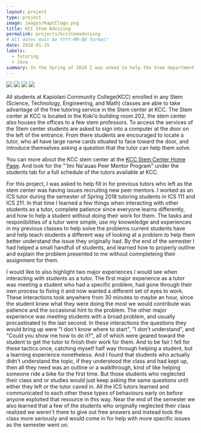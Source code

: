 ```yaml
---
layout: project
type: project
image: images/KapCClogo.png
title: KCC Stem Advising
permalink: projects/kccstemadvising
# All dates must be YYYY-MM-DD format!
date: 2018-01-15
labels:
  - Tutoring
  - Java
summary: In the Spring of 2018 I was asked to help the Stem department at Kapiolani Community College(KCC) to increase the number of available tutors for Computer Science. 
---
```


<div class="ui small rounded images">
  <img class="ui image" src="../images/micromouse-robot.png">
  <img class="ui image" src="../images/micromouse-robot-2.jpg">
  <img class="ui image" src="../images/micromouse.jpg">
  <img class="ui image" src="../images/micromouse-circuit.png">
</div>

All students at Kapiolani Community College(KCC) enrolled in any Stem (Science, Technology, Engineering, and Math) classes are able to take advantage of the free tutoring service in the Stem center at KCC. The Stem center at KCC is located in the Koki‘o building room 202, the stem center also houses the offices to a few stem professors. To access the services of the Stem center students are asked to sign into a computer at the door on the left of the entrance. From there students are encouraged to locate a tutor, who all have large name cards situated to face toward the door, and introduce themselves asking a question that the tutor can help them solve. 

You can more about the KCC stem center at the [KCC Stem Center Home Page](http://stem.kapiolani.hawaii.edu/the-stem-center/). And look for the "'Imi Na'auao Peer Mentor Program" under the students tab for a full schedule of the tutors available at KCC.

For this project, I was asked to help fill in for previous tutors who left as the stem center was having issues recruiting new peer mentors. I worked as an ICS tutor during the semester of Spring 2018 tutoring students in ICS 111 and ICS 211. In that time I learned a few things when interacting with other students as a tutor, complete patience since everyone learns differently, and how to help a student without doing their work for them. The tasks and responibilities of a tutor were simple, use my knoweledge and experiences in my previous classes to help solve the problems current students have and help teach students a different way of looking at a problem to help them better understand the issue they originally had. By the end of the semester I had helped a small handfull of students, and learned how to properly outline and explain the problem presented to me without comnpleteing their assignment for them.

I would like to also highlight two major experiences I would see when interacting with students as a tutor. The first major experience as a tutor was meeting a student who had a specific problem, had gone through their own process to fixing it and now wanted a different set of eyes to work. These interactions took anywhere from 30 minutes to maybe an hour, since the student knew what they were doing the most we would contribute was patience and the occasional hint to the problem. The other major experience was meeting students with a broad problem, and usually procastinated to the last second. In these interactions the questions they would bring up were "I don't know where to start", "I don't understand", and "Could you show me how to do it?", all of which were geared toward the student to get the tutor to finish their work for them. And to be fair I fell for these tactics once, catching myself half way through helping a student, but a learning experience nonetheless. And I found that students who actually didn't understand the topic, if they understood the class and had kept up, then all they need was an outline or a walkthrough, kind of like helping someone ride a bike for the first time. But those students who neglected their class and or studies would just keep asking the same questions until either they left or the tutor caved in. All the ICS tutors learned and communicated to each other these types of behaviours early on before anyone exploited that resource in this way. Near the end of the semester we also learned that a few of the students who originally neglected their class realized we weren't there to give out free answers and instead took the class more seriously and would come in for help with more specific issues as the semester went on. 


